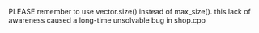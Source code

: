 PLEASE remember to use vector.size() instead of max_size(). this lack of awareness caused a long-time unsolvable bug in shop.cpp
